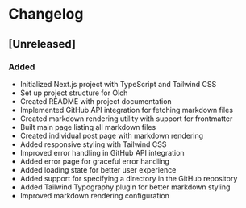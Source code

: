# Changelog

## [Unreleased]

### Added
- Initialized Next.js project with TypeScript and Tailwind CSS
- Set up project structure for Olch
- Created README with project documentation
- Implemented GitHub API integration for fetching markdown files
- Created markdown rendering utility with support for frontmatter
- Built main page listing all markdown files
- Created individual post page with markdown rendering
- Added responsive styling with Tailwind CSS
- Improved error handling in GitHub API integration
- Added error page for graceful error handling
- Added loading state for better user experience
- Added support for specifying a directory in the GitHub repository
- Added Tailwind Typography plugin for better markdown styling
- Improved markdown rendering configuration 